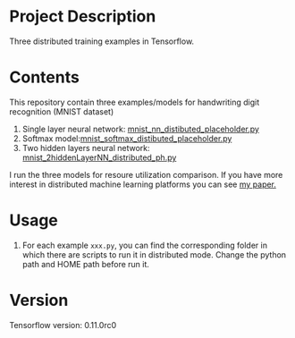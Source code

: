 # Project Description
Three distributed training examples in Tensorflow.  

# Contents
This repository contain three examples/models for handwriting digit recognition (MNIST dataset)
1. Single layer neural network: [mnist_nn_distibuted_placeholder.py](https://github.com/kzhang28/tensorflow_example/blob/master/mnist_nn_distibuted_placeholder.py)
2. Softmax model:[mnist_softmax_distibuted_placeholder.py](https://github.com/kzhang28/tensorflow_example/blob/master/mnist_softmax_distibuted_placeholder.py)
3. Two hidden layers neural network: [mnist_2hiddenLayerNN_distributed_ph.py](https://github.com/kzhang28/tensorflow_example/blob/master/mnist_2hiddenLayerNN_distributed_ph.py)

I run the three models for resoure utilization comparison. If you have more interest in distributed machine learning platforms you can see [my paper.](http://www.eden.rutgers.edu/~kz181/ICCCN.pdf)
# Usage
1. For each example `xxx.py`,
you can find the corresponding folder 
in which there are scripts to run it in distributed mode. Change the python path and HOME path before run it.

# Version
Tensorflow version: 0.11.0rc0
